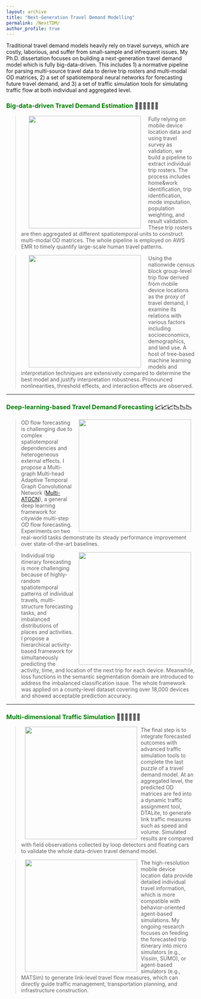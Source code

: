 ```yaml
---
layout: archive
title: "Next-Generation Travel Demand Modelling"
permalink: /NextTDM/
author_profile: true
---
```


Traditional travel demand models heavily rely on travel surveys, which are costly, laborious, and suffer from
small-sample and infrequent issues.
My Ph.D. dissertation focuses on building a next-generation travel demand model which is fully big-data-driven.
This includes 1) a normative pipeline for parsing multi-source travel data to derive trip rosters and 
multi-modal OD matrices, 2) a set of spatiotemporal neural networks for forecasting future travel demand, and 3) 
a set of traffic simulation tools for simulating traffic flow at both individual and aggregated level.

### <span style="color: green"> Big-data-driven Travel Demand Estimation </span> 📑📑📑🚩🚩🚩

> <a href="https://drum.lib.umd.edu/items/4be96816-0aaf-4d4d-a1f0-11593c284d8b"><img style="float: left" src="https://songhuahu-umd.github.io/images/FFF1.png" width="300" hspace="20"></a> 
Fully relying on mobile device location data and using travel survey as validation, 
we build a pipeline to extract individual trip rosters. The process includes 
home&work identification, trip identification, mode imputation, population weighting, and result validation. 
These trip rosters are then aggregated at different spatiotemporal units to construct multi-modal OD matrices.
The whole pipeline is employed on AWS EMR to timely quantify large-scale human travel patterns.

> <a href="https://www.sciencedirect.com/science/article/pii/S0965856423001635"><img style="float: left" src="https://songhuahu-umd.github.io/images/FF12.png" width="300" hspace="20"></a>
Using the nationwide census block group-level trip flow derived from mobile device locations as the proxy of travel demand, 
I examine its relations with various factors including socioeconomics, demographics, and land use. 
A host of tree-based machine learning models and interpretation techniques are extensively compared to determine the 
best model and justify interpretation robustness. Pronounced nonlinearities, threshold effects, and interaction effects are observed.

---

### <span style="color: green"> Deep-learning-based Travel Demand Forecasting </span> 📈📈📈📉📉📉

> <a href="https://github.com/SonghuaHu-UMD/MultiSTGraph"><img style="float: right" src="https://songhuahu-umd.github.io/images/FF2.png" width="300" hspace="10"></a>
OD flow forecasting is challenging due to complex spatiotemporal dependencies and heterogeneous external
effects. I propose a Multi-graph Multi-head Adaptive Temporal Graph Convolutional Network ([Multi-ATGCN](https://github.com/SonghuaHu-UMD/MultiSTGraph)),
a general deep learning framework for citywide multi-step OD flow forecasting.
Experiments on two real-world tasks demonstrate its steady performance improvement over state-of-the-art baselines.

> <a href="https://www.sciencedirect.com/science/article/pii/S0968090X22003758"><img style="float: right" src="https://songhuahu-umd.github.io/images/FF16.gif" width="300" hspace="10"></a>
Individual trip itinerary forecasting is more challenging because of highly-random spatiotemporal patterns of individual travels, 
multi-structure forecasting tasks, and imbalanced distributions of places and activities.
I propose a hierarchical activity-based framework for simultaneously predicting the activity, time, and location of
the next trip for each device. Meanwhile, loss functions in the semantic segmentation domain are introduced to address the imbalanced classification issue.
The whole framework was applied on a county-level dataset covering over 18,000 devices and showed acceptable prediction accuracy.
---

### <span style="color: green"> Multi-dimensional Traffic Simulation </span>🚦🚦🚦🚗🚗🚗

> <a href="https://senseable.mit.edu/"><img style="float: left" src="https://songhuahu-umd.github.io/images/FF62.gif" width="300" hspace="10"></a>
The final step is to integrate forecasted outcomes with advanced traffic simulation tools to complete the last puzzle of a travel demand model.
At an aggregated level, the predicted OD matrices are fed into a dynamic traffic assignment tool, DTALite, to generate link traffic measures such as speed and volume.
Simulated results are compared with field observations collected by loop detectors and floating cars to validate the whole data-driven travel demand model.

> <a href="https://senseable.mit.edu/"><img style="float: left" src="https://songhuahu-umd.github.io/images/FF61.gif" width="300" hspace="10"></a>
The high-resolution mobile device location data provide detailed individual travel information, which is more compatible with behavior-oriented agent-based simulations. 
My ongoing research focuses on feeding the forecasted trip itinerary into micro simulators (e.g., Vissim, SUMO), 
or agent-based simulators (e.g., MATSim) to generate link-level travel flow measures, 
which can directly guide traffic management, transportation planning, and infrastructure construction. 